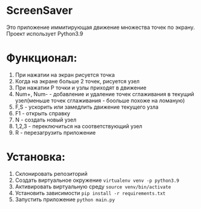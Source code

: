# ScreenSaver
Это приложение иммитирующая движение множества точек по экрану. Проект использует Python3.9

# Функционал:
1. При нажатии на экран рисуется точка
2. Когда на экране больше 2 точек, рисуется узел
3. При нажатии P точки и узлы приходят в движение
4. Num+, Num- - добавление и удаление точек сглаживания в текущий узел(меньше точек сглаживания - боольше похоже на ломаную)
5. F,S - ускорить или замедлить движение текущего узла
6. F1 - открыть справку
7. N - создать новый узел
8. 1,2,3 - переключиться на соответствующий узел
9. R - перезагрузить приложение

# Установка:
1. Склонировать репозиторий 
2. Создать виртуальное окружение `virtualenv venv -p python3.9`
3. Активировать виртуальную среду `source venv/bin/activate`
4. Установить зависимости `pip install -r requirements.txt`
5. Запустить приложение `python main.py`
